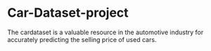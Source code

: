 # Car-Dataset-project
The cardataset is a valuable resource in the automotive industry for accurately predicting the selling price of used cars.
